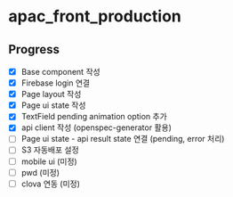 ﻿# apac_front_production

## Progress

- [X] Base component 작성
- [X] Firebase login 연결
- [X] Page layout 작성
- [X] Page ui state 작성 
- [X] TextField pending animation option 추가  
- [X] api client 작성 (openspec-generator 활용)
- [ ] Page ui state - api result state 연결 (pending, error 처리)
- [ ] S3 자동배포 설정
- [ ] mobile ui (미정)
- [ ] pwd (미정)
- [ ] clova 연동 (미정)
